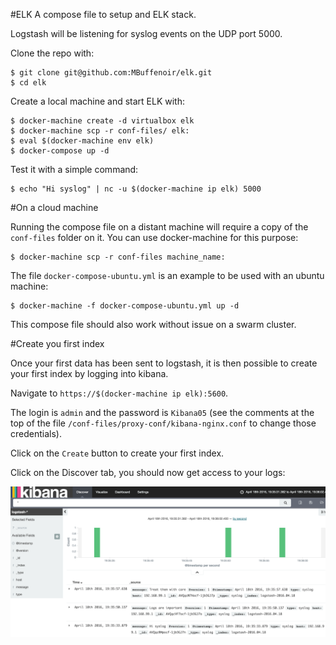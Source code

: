 #ELK
A compose file to setup and ELK stack.

Logstash will be listening for syslog events on the UDP port 5000.

Clone the repo with:

    $ git clone git@github.com:MBuffenoir/elk.git
    $ cd elk

Create a local machine and start ELK with:

    $ docker-machine create -d virtualbox elk
    $ docker-machine scp -r conf-files/ elk:
    $ eval $(docker-machine env elk)
    $ docker-compose up -d

Test it with a simple command:

    $ echo "Hi syslog" | nc -u $(docker-machine ip elk) 5000

#On a cloud machine

Running the compose file on a distant machine will require a copy of the `conf-files` folder on it.
You can use docker-machine for this purpose:

    $ docker-machine scp -r conf-files machine_name:

The file `docker-compose-ubuntu.yml` is an example to be used with an ubuntu machine:

    $ docker-machine -f docker-compose-ubuntu.yml up -d

This compose file should also work without issue on a swarm cluster.

#Create you first index

Once your first data has been sent to logstash, it is then possible to create your first index by logging into kibana.

Navigate to `https://$(docker-machine ip elk):5600`.

The login is `admin` and the password is `Kibana05` (see the comments at the top of the file `/conf-files/proxy-conf/kibana-nginx.conf` to change those credentials).

Click on the `Create` button to create your first index.

Click on the Discover tab, you should now get access to your logs:

![Kibana](./kibana.png)
